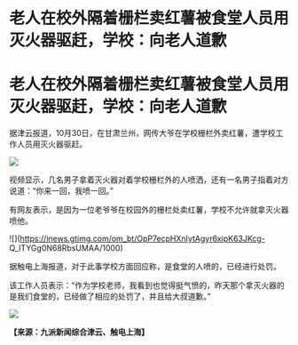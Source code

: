 # 老人在校外隔着栅栏卖红薯被食堂人员用灭火器驱赶，学校：向老人道歉

# 老人在校外隔着栅栏卖红薯被食堂人员用灭火器驱赶，学校：向老人道歉

据津云报道，10月30日，在甘肃兰州，网传大爷在学校栅栏外卖红薯，遭学校工作人员用灭火器驱赶。

![](https://inews.gtimg.com/om_bt/OTpLexyKqs6kxld0GeEXyXBcX_87pMKd9AA7oCzu__J9AAA/1000)

视频显示，几名男子拿着灭火器对着学校栅栏外的人喷洒，还有一名男子指着对方说道：“你来一回，我喷一回。”

有网友表示，是因为一位老爷爷在校园外的栅栏处卖红薯，学校不允许就拿灭火器喷他。

![](https://inews.gtimg.com/om_bt/OpP7ecpHXnIytAgyr6xipK63JKcg-
Q_ITYGg0N68RbsUMAA/1000)

据触电上海报道，对于此事学校方面回应称，是食堂的人喷的，已经进行处罚。

该工作人员表示：“作为学校老师，我看到也觉得挺气愤的，昨天那个拿灭火器的是我们食堂的，已经做了相应的处罚了，并且给大叔道歉。”

![](https://inews.gtimg.com/om_bt/O7WjXBVOdbUC_OHJNbfCwjnXhRmhyVUqi51n9eYHcFJh8AA/1000)

**【来源：九派新闻综合津云、触电上海】**

